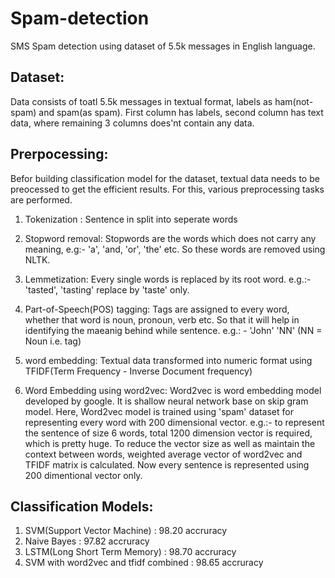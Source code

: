 # Spam-detection

SMS Spam detection using dataset of 5.5k messages in English language.

## Dataset:
Data consists of toatl 5.5k messages in textual format, labels as ham(not-spam) and spam(as spam).
First column has labels, second column has text data, where remaining 3 columns does'nt contain any data.

## Prerpocessing:

Befor building classification model for the dataset, textual data needs to be preocessed to get the efficient results.
For this, various preprocessing tasks are performed.
1) Tokenization :  Sentence in split into seperate words

2) Stopword removal: Stopwords are the words which does not carry any meaning, e.g:- 'a', 'and, 'or', 'the' etc. 
So these words are removed using NLTK.

3) Lemmetization: Every single words is replaced by its root word.
e.g.:- 'tasted', 'tasting' replace by 'taste' only.

4) Part-of-Speech(POS) tagging: Tags are assigned to every word, whether that word is noun, pronoun, verb etc. So that it will help in identifying the maeanig behind while sentence.
e.g.: - 'John' 'NN' (NN = Noun i.e. tag)

5) word embedding: Textual data transformed into numeric format using TFIDF(Term Frequency - Inverse Document frequency)

6) Word Embedding using word2vec: Word2vec is word embedding model developed by google. It is shallow neural network base on skip gram model. Here, Word2vec model is trained using 'spam' dataset for representing every word with 200 dimensional vector. 
e.g.:- to represent the sentence of size 6 words, total 1200 dimension vector is required, which is pretty huge.
To reduce the vector size as well as maintain the context between words, weighted average vector of word2vec and TFIDF matrix is calculated. Now every sentence is represented using 200 dimentional vector only.

## Classification Models:
1) SVM(Support Vector Machine) : 98.20 accruracy
2) Naive Bayes : 97.82 accruracy
3) LSTM(Long Short Term Memory) : 98.70 accruracy
4) SVM with word2vec and tfidf combined : 98.65 accruracy
